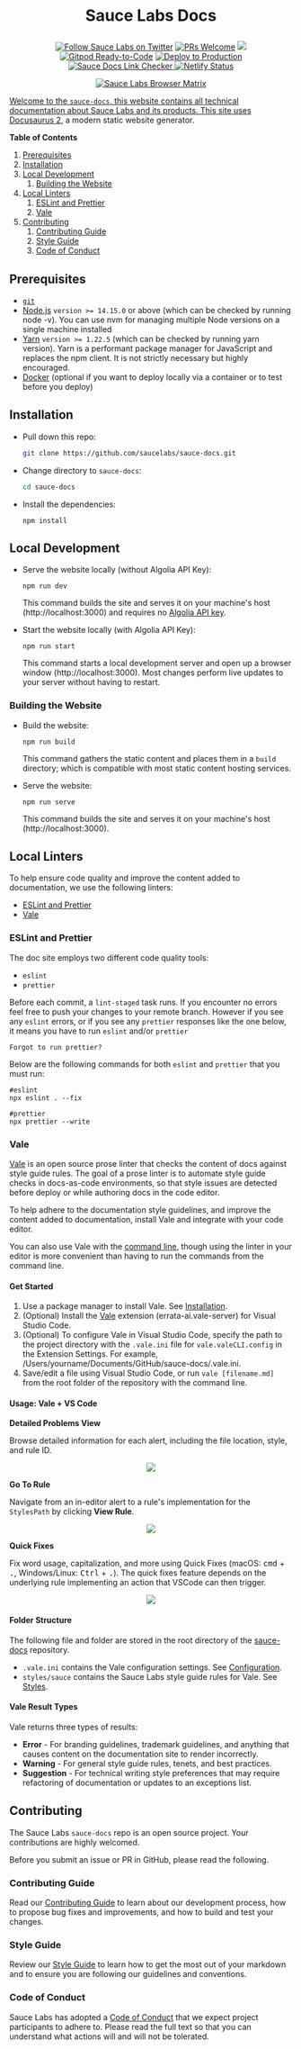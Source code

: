 <h1 align="center">
  <p align="center">Sauce Labs Docs</p>
</h1>

<p align="center">
  <a href="https://twitter.com/saucelabs"><img src="https://img.shields.io/twitter/follow/saucelabs.svg?style=social" alt="Follow Sauce Labs on Twitter"/></a>
  <a href="https://docs.saucelabs.com/contributing/"><img src="https://img.shields.io/badge/PRs-welcome-brightgreen.svg" alt="PRs Welcome"></a>
  <a href="https://github.com/saucelabs/sauce-docs/blob/main/LICENSE"><img src="https://img.shields.io/badge/license-MIT-green.svg?style=flat"></a>
  <a href="https://gitpod.io/#https://github.com/saucelabs/sauce-docs"><img src="https://img.shields.io/badge/Gitpod-Ready--to--Code-blue?logo=gitpod" alt="Gitpod Ready-to-Code"/></a>
  <a href="https://github.com/saucelabs/sauce-docs/actions/workflows/deploy-to-production.yml"><img src="https://github.com/saucelabs/sauce-docs/actions/workflows/deploy-to-production.yml/badge.svg" alt= "Deploy to Production"/></a>
  <a href="https://github.com/saucelabs/sauce-docs/actions/workflows/link-checker.yml"><img src="https://github.com/saucelabs/sauce-docs/actions/workflows/link-checker.yml/badge.svg" alt= "Sauce Docs Link Checker"/>
  <a href="https://app.netlify.com/sites/sauce-docs/deploys"><img src="https://api.netlify.com/api/v1/badges/3c169122-6c6b-4d33-9d4c-115a639b93ee/deploy-status" alt= "Netlify Status"/>
</p>

<p align="center">
    <img src="https://app.saucelabs.com/browser-matrix/saucy-docs.svg?auth=495eb49379a16a1e211eb5d27444fa76" alt= "Sauce Labs Browser Matrix"/>
</p>

Welcome to the `sauce-docs`, this website contains all technical documentation about Sauce Labs and its products. This site uses [Docusaurus 2](https://v2.docusaurus.io/), a modern static website generator.

**Table of Contents**

1. [Prerequisites](#prerequisites)
2. [Installation](#installation)
3. [Local Development](#local-development)
    1. [Building the Website](#building-the-website)
4. [Local Linters](#local-linters)
    1. [ESLint and Prettier](#eslint-and-prettier)
    2. [Vale](#vale)
5. [Contributing](#contributing)
    1. [Contributing Guide](#contributing-guide)
    2. [Style Guide](#style-guide)
    3. [Code of Conduct](#code-of-conduct)

## Prerequisites

-   [`git`](https://git-scm.com/downloads)
-   [Node.js](https://nodejs.org/en/download/) `version >= 14.15.0` or above (which can be checked by running node -v). You can use nvm for managing multiple Node versions on a single machine installed
-   [Yarn](https://yarnpkg.com/en/) `version >= 1.22.5` (which can be checked by running yarn version). Yarn is a performant package manager for JavaScript and replaces the npm client. It is not strictly necessary but highly encouraged.
-   [Docker](https://docs.docker.com/get-docker/) (optional if you want to deploy locally via a container or to test before you deploy)

## Installation

-   Pull down this repo:

    ```bash
    git clone https://github.com/saucelabs/sauce-docs.git
    ```

-   Change directory to `sauce-docs`:

    ```bash
    cd sauce-docs
    ```

-   Install the dependencies:

    ```
    npm install
    ```

## Local Development

-   Serve the website locally (without Algolia API Key):

    ```
    npm run dev
    ```

    This command builds the site and serves it on your machine's host (http://localhost:3000) and requires no [Algolia API key](https://docusaurus.io/docs/search#connecting-algolia).

-   Start the website locally (with Algolia API Key):

    ```
    npm run start
    ```

    This command starts a local development server and open up a browser window (http://localhost:3000). Most changes perform live updates to your server without having to restart.

### Building the Website

-   Build the website:

    ```
    npm run build
    ```

    This command gathers the static content and places them in a `build` directory; which is compatible with most static content hosting services.

-   Serve the website:

    ```
    npm run serve
    ```

    This command builds the site and serves it on your machine's host (http://localhost:3000).

## Local Linters

To help ensure code quality and improve the content added to documentation, we use the following linters:

-   [ESLint and Prettier](#eslint-and-prettier)
-   [Vale](#vale)

### ESLint and Prettier

The doc site employs two different code quality tools:

-   `eslint`
-   `prettier`

Before each commit, a `lint-staged` task runs. If you encounter no errors feel free to push your changes to your remote branch. However if you see any `eslint` errors, or if you see any `prettier` responses like the one below, it means you have to run `eslint` and/or `prettier`

```
Forgot to run prettier?
```

Below are the following commands for both `eslint` and `prettier` that you must run:

```
#eslint
npx eslint . --fix

#prettier
npx prettier --write
```

### Vale

[Vale](https://github.com/errata-ai/vale) is an open source prose linter that checks the content of docs against style guide rules. The goal of a prose linter is to automate style guide checks in docs-as-code environments, so that style issues are detected before deploy or while authoring docs in the code editor.

To help adhere to the documentation style guidelines, and improve the content added to documentation, install Vale and integrate with your code editor.

You can also use Vale with the [command line](https://vale.sh/docs/vale-cli/structure/#quick-start), though using the linter in your editor is more convenient than having to run the commands from the command line.

#### Get Started

1. Use a package manager to install Vale. See [Installation](https://vale.sh/docs/vale-cli/installation/).
1. (Optional) Install the [Vale](https://marketplace.visualstudio.com/items?itemName=errata-ai.vale-server) extension (errata-ai.vale-server) for Visual Studio Code.
1. (Optional) To configure Vale in Visual Studio Code, specify the path to the project directory with the `.vale.ini` file for `vale.valeCLI.config` in the Extension Settings. For example, <span>/Users/yourname/Documents/GitHub/sauce-docs/.vale.ini</span>.
1. Save/edit a file using Visual Studio Code, or run `vale [filename.md]` from the root folder of the repository with the command line.

#### Usage: Vale + VS Code

**Detailed Problems View**

Browse detailed information for each alert, including the file location, style, and rule ID.

<p align="center">
  <img src="/styles/images/DetailedProblemsView.png" />
</p>

**Go To Rule**

Navigate from an in-editor alert to a rule's implementation for the `StylesPath` by clicking **View Rule**.

<p align="center">
  <img src="/styles/images/GoToRule.png" />
</p>

**Quick Fixes**

Fix word usage, capitalization, and more using Quick Fixes (macOS: <kbd>cmd</kbd> + <kbd>.</kbd>, Windows/Linux: <kbd>Ctrl</kbd> + <kbd>.</kbd>). The quick fixes feature depends on the underlying rule implementing an action that VSCode can then trigger.

<p align="center">
  <img src="/styles/images/QuickFixes.png" />
</p>

#### Folder Structure

The following file and folder are stored in the root directory of the [sauce-docs](https://github.com/saucelabs/sauce-docs) repository.

-   `.vale.ini` contains the Vale configuration settings. See [Configuration](https://vale.sh/docs/topics/config/).
-   `styles/sauce` contains the Sauce Labs style guide rules for Vale. See [Styles](https://vale.sh/docs/topics/styles/).

#### Vale Result Types

Vale returns three types of results:

-   **Error** - For branding guidelines, trademark guidelines, and anything that causes content on the documentation site to render incorrectly.
-   **Warning** - For general style guide rules, tenets, and best practices.
-   **Suggestion** - For technical writing style preferences that may require refactoring of documentation or updates to an exceptions list.

## Contributing

The Sauce Labs `sauce-docs` repo is an open source project. Your contributions are highly welcomed.

Before you submit an issue or PR in GitHub, please read the following.

### Contributing Guide

Read our [Contributing Guide](https://docs.saucelabs.com/contributing/) to learn about our development process, how to propose bug fixes and improvements, and how to build and test your changes.

### Style Guide

Review our [Style Guide](https://docs.saucelabs.com/contributing/style-guide/) to learn how to get the most out of your markdown and to ensure you are following our guidelines and conventions.

### Code of Conduct

Sauce Labs has adopted a [Code of Conduct](https://docs.saucelabs.com/contributing/code-of-conduct/) that we expect project participants to adhere to. Please read the full text so that you can understand what actions will and will not be tolerated.
